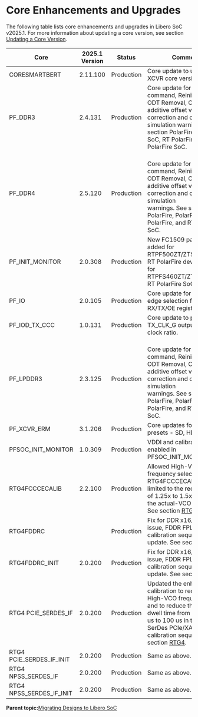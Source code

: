 # Core Enhancements and Upgrades

The following table lists core enhancements and upgrades in Libero SoC v2025.1. For more information about updating a core version, see section [Updating a Core Version](GUID-A9BB8BC5-D3C8-41DC-B6DD-EA6632F14029.md).

|Core|2025.1 Version|Status|Comments|
|----|--------------|------|--------|
|CORESMARTBERT|2.11.100|Production|Core update to use the latest XCVR core version.|
|PF\_DDR3|2.4.131|Production|Core update for ZQCS command, Reinitialization, ODT Removal, CK/CA additive offset value<br /> correction and cleaning up simulation warnings. See section PolarFire, PolarFire SoC, RT PolarFire, and RT PolarFire SoC.|
|PF\_DDR4|2.5.120|Production|<br /> Core update for ZQCS command, Reinitialization, ODT Removal, CK/CA<br /> additive offset value correction and cleaning up simulation<br /> warnings. See section PolarFire, PolarFire SoC, RT PolarFire, and RT PolarFire SoC.<br />|
|PF\_INIT\_MONITOR|2.0.308|Production|New FC1509 package added for RTPF500ZT/ZTS/ZTL/ZTLS RT PolarFire devices and<br /> for RTPFS460ZT/ZTS/ZTL/ZTLS RT PolarFire SoC devices.|
|PF\_IO|2.0.105|Production|Core update for the clock edge selection for the RX/TX/OE register.|
|PF\_IOD\_TX\_CCC|1.0.131|Production|Core update to produce TX\_CLK\_G output in 3.5 clock ratio.|
|PF\_LPDDR3|2.3.125|Production|<br /> Core update for ZQCS command, Reinitialization, ODT Removal, CK/CA<br /> additive offset value correction and cleaning up simulation<br /> warnings. See section PolarFire, PolarFire SoC, RT PolarFire, and RT PolarFire SoC.<br />|
|PF\_XCVR\_ERM|3.1.206|Production|Core updates for XCVR SDI presets - SD, HD and 3G.|
|PFSOC\_INIT\_MONITOR|1.0.309|Production|VDDI and calibration status enabled in PFSOC\_INIT\_MONITOR IP.|
|RTG4FCCCECALIB|2.2.100|Production|Allowed High-VCO frequency selected by the<br /> RTG4FCCCECALIB core is limited to the reduced range of 1.25x to 1.5x of<br /> the actual-VCO frequency. See section [RTG4](GUID-631C5460-FE0D-4ABF-98C8-A80D2141964D.md).|
|RTG4FDDRC| |Production|Fix for DDR x16/x8 w/ ECC issue, FDDR FPLL<br /> calibration sequence update. See section [RTG4](GUID-631C5460-FE0D-4ABF-98C8-A80D2141964D.md).|
|RTG4FDDRC\_INIT|2.0.200|Production|Fix for DDR x16/x8 w/ ECC issue, FDDR FPLL<br /> calibration sequence update. See section [RTG4](GUID-631C5460-FE0D-4ABF-98C8-A80D2141964D.md).|
|RTG4 PCIE\_SERDES\_IF|2.0.200|Production|Updated the enhanced PLL calibration to reduce the<br /> High-VCO frequency limit and to reduce the high-VCO dwell time from 150<br /> us to 100 us in the RTG4 SerDes PCIe/XAUI SPLL calibration sequence. See<br /> section [RTG4](GUID-631C5460-FE0D-4ABF-98C8-A80D2141964D.md).|
|RTG4 PCIE\_SERDES\_IF\_INIT|2.0.200|Production|Same as above.|
|RTG4 NPSS\_SERDES\_IF|2.0.200|Production|Same as above.|
|RTG4 NPSS\_SERDES\_IF\_INIT|2.0.200|Production|Same as above.|

**Parent topic:**[Migrating Designs to Libero SoC](GUID-DB080ED8-B7CB-4D0A-A9E4-76504DFDFF09.md)

